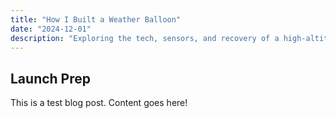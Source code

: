 ```yaml
---
title: "How I Built a Weather Balloon"
date: "2024-12-01"
description: "Exploring the tech, sensors, and recovery of a high-altitude weather balloon."
---
```


## Launch Prep

This is a test blog post. Content goes here!
